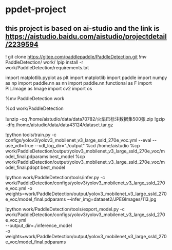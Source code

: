 # ppdet-project
## this project is based on ai-studio and the link is https://aistudio.baidu.com/aistudio/projectdetail/2239594

! git clone https://gitee.com/paddlepaddle/PaddleDetection.git
!mv PaddleDetection/ work/
!pip install -r work/PaddleDetection/requirements.txt


import matplotlib.pyplot as plt 
import matplotlib
import paddle
import numpy as np
import paddle.nn as nn
import paddle.nn.functional as F
import PIL.Image as Image
import cv2 
import os

%mv PaddleDetection work

%cd work/PaddleDetection


!unzip -oq /home/aistudio/data/data70782/火焰已标注数据集500张.zip
!gzip -dfq /home/aistudio/data/data43124/dataset.tar.gz

!python tools/train.py -c configs/yolov3/yolov3_mobilenet_v3_large_ssld_270e_voc.yml --eval --use_vdl=True --vdl_log_dir="./output"
%cd /home/aistudio
%cp work/PaddleDetection/output/yolov3_mobilenet_v3_large_ssld_270e_voc/model_final.pdparams best_model
%cp work/PaddleDetection/output/yolov3_mobilenet_v3_large_ssld_270e_voc/model_final.pdopt best_model

!python work/PaddleDetection/tools/infer.py -c work/PaddleDetection/configs/yolov3/yolov3_mobilenet_v3_large_ssld_270e_voc.yml -o weights=work/PaddleDetection/output/yolov3_mobilenet_v3_large_ssld_270e_voc/model_final.pdparams --infer_img=dataset2/JPEGImages/113.jpg

!python work/PaddleDetection/tools/export_model.py -c work/PaddleDetection/configs/yolov3/yolov3_mobilenet_v3_large_ssld_270e_voc.yml \
        --output_dir=./inference_model \
        -o weights=work/PaddleDetection/output/yolov3_mobilenet_v3_large_ssld_270e_voc/model_final.pdparams

